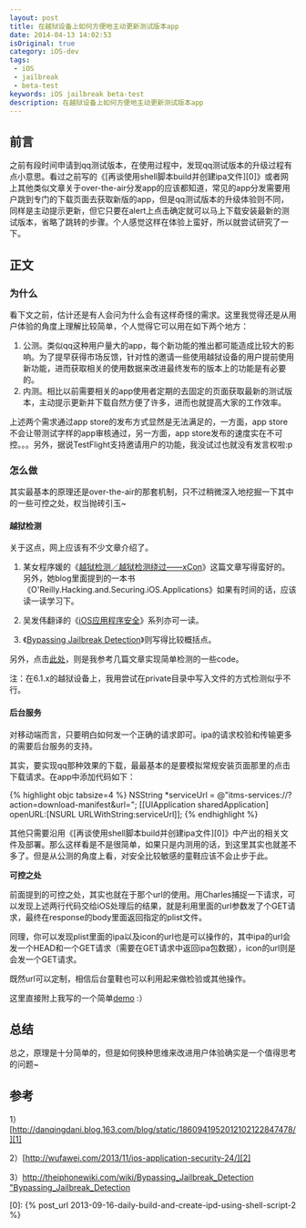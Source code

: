 ```yaml
---
layout: post
title: 在越狱设备上如何方便地主动更新测试版本app
date: 2014-04-13 14:02:53
isOriginal: true
category: iOS-dev
tags:
 - iOS
 - jailbreak
 - beta-test
keywords: iOS jailbreak beta-test
description: 在越狱设备上如何方便地主动更新测试版本app
---
```


## 前言

之前有段时间申请到qq测试版本，在使用过程中，发现qq测试版本的升级过程有点小意思。看过之前写的《[再谈使用shell脚本build并创建ipa文件][0]》或者网上其他类似文章关于over-the-air分发app的应该都知道，常见的app分发需要用户跳到专门的下载页面去获取新版的app，但是qq测试版本的升级体验则不同，同样是主动提示更新，但它只要在alert上点击确定就可以马上下载安装最新的测试版本，省略了跳转的步骤。个人感觉这样在体验上蛮好，所以就尝试研究了一下。

## 正文

### 为什么

看下文之前，估计还是有人会问为什么会有这样奇怪的需求。这里我觉得还是从用户体验的角度上理解比较简单，个人觉得它可以用在如下两个地方：

1. 公测。类似qq这种用户量大的app，每个新功能的推出都可能造成比较大的影响。为了提早获得市场反馈，针对性的邀请一些使用越狱设备的用户提前使用新功能，进而获取相关的使用数据来改进最终发布的版本上的功能是有必要的。
2. 内测。相比以前需要相关的app使用者定期的去固定的页面获取最新的测试版本，主动提示更新并下载自然方便了许多，进而也就提高大家的工作效率。

上述两个需求通过app store的发布方式显然是无法满足的，一方面，app store 不会让带测试字样的app审核通过，另一方面，app store发布的速度实在不可控。。。另外，据说TestFlight支持邀请用户的功能，我没试过也就没有发言权啦:p

### 怎么做

其实最基本的原理还是over-the-air的那套机制，只不过稍微深入地挖掘一下其中的一些可控之处，权当抛砖引玉~

#### 越狱检测

关于这点，网上应该有不少文章介绍了。

1. 某女程序媛的《[越狱检测／越狱检测绕过——xCon][1]》这篇文章写得蛮好的。另外，她blog里面提到的一本书《O'Reilly.Hacking.and.Securing.iOS.Applications》如果有时间的话，应该读一读学习下。

2. 吴发伟翻译的《[iOS应用程序安全][2]》系列亦可一读。

3. 《[Bypassing Jailbreak Detection][3]》则写得比较概括点。

另外，点击[此处][4]，则是我参考几篇文章实现简单检测的一些code。

注：在6.1.x的越狱设备上，我用尝试在private目录中写入文件的方式检测似乎不行。

#### 后台服务

对移动端而言，只要明白如何发一个正确的请求即可。ipa的请求校验和传输更多的需要后台服务的支持。

其实，要实现qq那种效果的下载，最最基本的是要模拟常规安装页面那里的点击下载请求。在app中添加代码如下：

{% highlight objc tabsize=4 %}
NSString *serviceUrl = @"itms-services://?action=download-manifest&url=<plist-encoded-url>";
[[UIApplication sharedApplication] openURL:[NSURL URLWithString:serviceUrl]];
{% endhighlight %}

其他只需要沿用《[再谈使用shell脚本build并创建ipa文件][0]》中产出的相关文件及部署。那么这样看是不是很简单，如果只是内测用的话，到这里其实也就差不多了。但是从公测的角度上看，对安全比较敏感的童鞋应该不会止步于此。

**可控之处**

前面提到的可控之处，其实也就在于那个url的使用。用Charles捕捉一下请求，可以发现上述两行代码交给iOS处理后的结果，就是利用里面的url参数发了个GET请求，最终在response的body里面返回指定的plist文件。

同理，你可以发现plist里面的ipa以及icon的url也是可以操作的，其中ipa的url会发一个HEAD和一个GET请求（需要在GET请求中返回ipa包数据），icon的url则是会发一个GET请求。

既然url可以定制，相信后台童鞋也可以利用起来做检验或其他操作。

这里直接附上我写的一个简单[demo][5] :）

## 总结

总之，原理是十分简单的，但是如何换种思维来改进用户体验确实是一个值得思考的问题~

## 参考

1）[http://danqingdani.blog.163.com/blog/static/1860941952012102122847478/][1]

2）[http://wufawei.com/2013/11/ios-application-security-24/][2]

3）[http://theiphonewiki.com/wiki/Bypassing_Jailbreak_Detection "Bypassing_Jailbreak_Detection][3]


[0]: {% post_url 2013-09-16-daily-build-and-create-ipd-using-shell-script-2 %}

[1]: http://danqingdani.blog.163.com/blog/static/1860941952012102122847478/ "danqingdani.blog.163.com"

[2]: http://wufawei.com/2013/11/ios-application-security-24/ "wufawei.com"

[3]: http://theiphonewiki.com/wiki/Bypassing_Jailbreak_Detection "Bypassing_Jailbreak_Detection"

[4]: https://gist.github.com/ddrccw/8412847 "Jailbreak_Detection"

[5]: https://github.com/ddrccw/DistributionDemo "DistributionDemo"